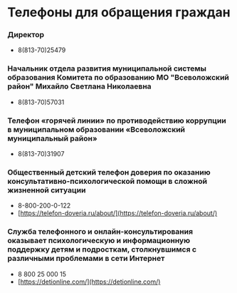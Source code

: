 Телефоны для обращения граждан
==============================

### Директор

*   8(813-70)25479

### Начальник отдела развития муниципальной системы образования Комитета по образованию МO "Всеволожский район" Михайло Светлана Николаевна

*   8(813-70)57031

### Телефон «горячей линии» по противодействию коррупции в муниципальном образовании «Всеволожский муниципальный район»

*   8(813-70)31907

### Общественный детский телефон доверия по оказанию консультативно-психологической помощи в сложной жизненной ситуации

*   8-800-200-0-122
*   [https://telefon-doveria.ru/about/](https://telefon-doveria.ru/about/)

### Cлужба телефонного и онлайн-консультирования оказывает психологическую и информационную поддержку детям и подросткам, столкнувшимся с различными проблемами в сети Интернет

*   8 800 25 000 15
*   [https://detionline.com/](https://detionline.com/)